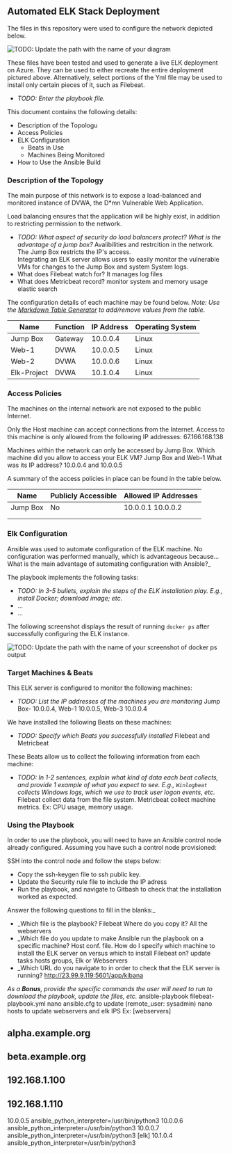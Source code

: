 ## Automated ELK Stack Deployment

The files in this repository were used to configure the network depicted below.

![TODO: Update the path with the name of your diagram](Images/diagram_filename.png)

These files have been tested and used to generate a live ELK deployment on Azure. They can be used to either recreate the entire deployment pictured above. Alternatively, select portions of the Yml file may be used to install only certain pieces of it, such as Filebeat.

  - _TODO: Enter the playbook file._

This document contains the following details:
- Description of the Topologu
- Access Policies
- ELK Configuration
  - Beats in Use
  - Machines Being Monitored
- How to Use the Ansible Build


### Description of the Topology

The main purpose of this network is to expose a load-balanced and monitored instance of DVWA, the D*mn Vulnerable Web Application.

Load balancing ensures that the application will be highly exist, in addition to restricting permission to the network.
- _TODO: What aspect of security do load balancers protect? What is the advantage of a jump box?_
Avalibilities and restrcition in the network. The Jump Box restricts the IP's access.  
Integrating an ELK server allows users to easily monitor the vulnerable VMs for changes to the Jump Box and system System logs.
- What does Filebeat watch for? It manages log files
- What does Metricbeat record? monitor system and memory usage elastic search 

The configuration details of each machine may be found below.
_Note: Use the [Markdown Table Generator](http://www.tablesgenerator.com/markdown_tables) to add/remove values from the table_.

| Name            | Function | IP Address | Operating System |
|-----------------|----------|------------|------------------|
| Jump Box        | Gateway  | 10.0.0.4   | Linux            |
| Web-1           |   DVWA   | 10.0.0.5   | Linux            |
| Web-2           |   DVWA   | 10.0.0.6   | Linux            |
| Elk-Project     |   DVWA   | 10.1.0.4   | Linux            |

### Access Policies

The machines on the internal network are not exposed to the public Internet. 

Only the Host machine can accept connections from the Internet. Access to this machine is only allowed from the following IP addresses:
67.166.168.138

Machines within the network can only be accessed by Jump Box.
Which machine did you allow to access your ELK VM? Jump Box and Web-1 What was its IP address? 10.0.0.4 and 10.0.0.5

A summary of the access policies in place can be found in the table below.

| Name     | Publicly Accessible | Allowed IP Addresses |
|----------|---------------------|----------------------|
| Jump Box |        No           | 10.0.0.1 10.0.0.2    |
|          |                     |                      |
|          |                     |                      |

### Elk Configuration

Ansible was used to automate configuration of the ELK machine. No configuration was performed manually, which is advantageous because...
What is the main advantage of automating configuration with Ansible?_

The playbook implements the following tasks:
- _TODO: In 3-5 bullets, explain the steps of the ELK installation play. E.g., install Docker; download image; etc._
- ...
- ...

The following screenshot displays the result of running `docker ps` after successfully configuring the ELK instance.

![TODO: Update the path with the name of your screenshot of docker ps output](Images/docker_ps_output.png)

### Target Machines & Beats
This ELK server is configured to monitor the following machines:
- _TODO: List the IP addresses of the machines you are monitoring_
Jump Box- 10.0.0.4, Web-1 10.0.0.5, Web-3 10.0.0.4

We have installed the following Beats on these machines:
- _TODO: Specify which Beats you successfully installed_
Filebeat and Metricbeat

These Beats allow us to collect the following information from each machine:
- _TODO: In 1-2 sentences, explain what kind of data each beat collects, and provide 1 example of what you expect to see. E.g., `Winlogbeat` collects Windows logs, which we use to track user logon events, etc._
Filebeat collect data from the file system. Metricbeat collect machine metrics. Ex: CPU usage, memory usage.

### Using the Playbook
In order to use the playbook, you will need to have an Ansible control node already configured. Assuming you have such a control node provisioned: 

SSH into the control node and follow the steps below:
- Copy the ssh-keygen file to ssh public key.
- Update the Security rule file to include the IP adress
- Run the playbook, and navigate to Gitbash to check that the installation worked as expected.

Answer the following questions to fill in the blanks:_
- _Which file is the playbook? Filebeat Where do you copy it? All the webservers
- _Which file do you update to make Ansible run the playbook on a specific machine? Host conf. file.  How do I specify which machine to install the ELK server on versus which to install Filebeat on? update tasks hosts groups, Elk or Webservers
- _Which URL do you navigate to in order to check that the ELK server is running? http://23.99.9.119:5601/app/kibana

_As a **Bonus**, provide the specific commands the user will need to run to download the playbook, update the files, etc._
ansible-playbook filebeat-playbook.yml
nano ansible.cfg to update (remote_user: sysadmin)
nano hosts to update webservers and elk IPS Ex:
[webservers]
## alpha.example.org
## beta.example.org
## 192.168.1.100
## 192.168.1.110

10.0.0.5 ansible_python_interpreter=/usr/bin/python3
10.0.0.6 ansible_python_interpreter=/usr/bin/python3
10.0.0.7 ansible_python_interpreter=/usr/bin/python3
[elk]
10.1.0.4 ansible_python_interpreter=/usr/bin/python3